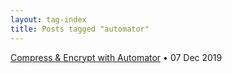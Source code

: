 ```yaml
---
layout: tag-index
title: Posts tagged "automator"
---
```

<dl>
  <dt>
    <a href="/2019/12/07/compress-encrypt-with-automator/">Compress & Encrypt with Automator</a>
    <span class="post-date">&bull; 07 Dec 2019</span>
  </dt>
